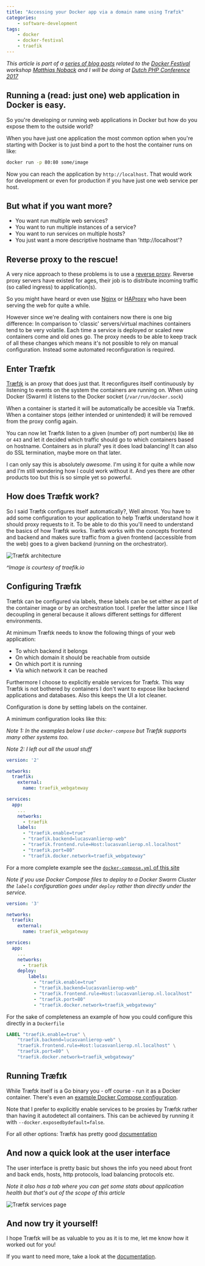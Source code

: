 ```yaml
---
title: "Accessing your Docker app via a domain name using Træfɪk"
categories: 
    - software-development
tags: 
    - docker
    - docker-festival
    - traefik
---
```


_This article is part of a [series of blog posts](/blog/tags/docker-festival/) related to the 
[Docker Festival](https://twitter.com/hashtag/dockerfestival?src=hash) workshop
[Matthias Noback](https://twitter.com/matthiasnoback) and I will be doing at
[Dutch PHP Conference 2017](https://www.phpconference.nl/)_

## Running a (read: just one) web application in Docker is easy.

So you're developing or running web applications in Docker but how do you expose them to the outside world?

When you have just one application the most common option when you're starting with Docker is to just bind a port to the host the container runs on like:

```bash
docker run -p 80:80 some/image
```

Now you can reach the application by `http://localhost`. 
That would work for development or even for production if you have just one web service per host.

## But what if you want more?

- You want run multiple web services?
- You want to run multiple instances of a service?
- You want to run services on multiple hosts?
- You just want a more descriptive hostname than 'http://localhost'?

## Reverse proxy to the rescue!

A very nice approach to these problems is to use a [reverse proxy](https://en.wikipedia.org/wiki/Proxy_server#Reverse_proxies). 
Reverse proxy servers have existed for ages, their job is to distribute incoming traffic (so called ingress) to application(s).

So you might have heard or even use [Nginx](https://nginx.org/) or [HAProxy](http://www.haproxy.org/) who have been serving the web for quite a while.

However since we're dealing with containers now there is one big difference: 
In comparison to 'classic' servers/virtual machines containers tend to be very volatile. 
Each time a service is deployed or scaled new containers come and old ones go.
The proxy needs to be able to keep track of all these changes which means it's not possible to rely on manual configuration.
Instead some automated reconfiguration is required. 

## Enter Træfɪk

[Træfɪk](https://traefik.io/) is an proxy that does just that.
It reconfigures itself continuously by listening to events on the system the containers are running on.
When using Docker (Swarm) it listens to the Docker socket (`/var/run/docker.sock`)

When a container is started it will be automatically be accesible via Træfɪk. 
When a container stops (either intended or unintended) it will be removed from the proxy config again.

You can now let Træfɪk listen to a given (number of) port number(s) like `80` or `443` and let it decided which traffic should go to which containers based on hostname. 
Containers as in plural? yes it does load balancing! It can also do SSL termination, maybe more on that later.
  
I can only say this is absolutely _awesome_.
I'm using it for quite a while now and I'm still wondering how I could work without it. 
And yes there are other products too but this is so simple yet so powerful.

## How does Træfɪk work?

So I said Træfɪk configures itself automatically?, Well almost. 
You have to add some configuration to your application to help Træfɪk understand how it should proxy requests to it.
To be able to do this you'll need to understand the basics of how Træfɪk works.
Træfɪk works with the concepts frontend and backend and makes sure traffic from a given frontend (accessible from the web) goes to a given backend (running on the orchestrator).

![Træfɪk architecture](images/blog/software/traefik-architecture.png)

_^Image is courtesy of traefik.io_

## Configuring Træfɪk
Træfɪk can be configured via labels, these labels can be set either as part of the container image or by an orchestration tool.
I prefer the latter since I like decoupling in general because it allows different settings for different environments.

At minimum Træfɪk needs to know the following things of your web application:

- To which backend it belongs
- On which domain it should be reachable from outside
- On which port it is running
- Via which network it can be reached

Furthermore I choose to explicitly enable services for Træfɪk.
This way Træfɪk is not bothered by containers I don't want to expose like backend applications and databases. 
Also this keeps the UI a lot cleaner.

Configuration is done by setting labels on the container.

A minimum configuration looks like this:

_Note 1: In the examples below I use `docker-compose` but Træfɪk supports many other systems too._

_Note 2: I left out all the usual stuff_

```yaml
version: '2'

networks:
  traefik:
    external:
      name: traefik_webgateway

services:
  app:
    ...
    networks:
      - traefik
    labels:
      - "traefik.enable=true"
      - "traefik.backend=lucasvanlierop-web"
      - "traefik.frontend.rule=Host:lucasvanlierop.nl.localhost"
      - "traefik.port=80"
      - "traefik.docker.network=traefik_webgateway"
```      

For a more complete example see the [`docker-compose.yml` of this site](https://github.com/lucasvanlierop/website/blob/e0f9d60bdfda1adbba7f41077df9870d57860688/docker-compose.yml)

_Note if you use Docker Compose files to deploy to a Docker Swarm Cluster the `labels` configuration goes under `deploy` rather than directly under the service._

```yaml
version: '3'

networks:
  traefik:
    external:
      name: traefik_webgateway

services:
  app:
    ...
    networks:
      - traefik
    deploy:
        labels:
          - "traefik.enable=true"
          - "traefik.backend=lucasvanlierop-web"
          - "traefik.frontend.rule=Host:lucasvanlierop.nl.localhost"
          - "traefik.port=80"
          - "traefik.docker.network=traefik_webgateway"
```

For the sake of completeness an example of how you could configure this directly in a `Dockerfile`
```dockerfile
LABEL "traefik.enable=true" \
    "traefik.backend=lucasvanlierop-web" \
    "traefik.frontend.rule=Host:lucasvanlierop.nl.localhost" \
    "traefik.port=80" \
    "traefik.docker.network=traefik_webgateway"
```

## Running Træfɪk
While Træfɪk itself is a Go binary you - off course - run it as a Docker container. 
There's even an [example Docker Compose configuration](https://docs.traefik.io/#docker).

Note that I prefer to explicitly enable services to be proxies by Træfɪk rather than having it autodetect all containers.
This can be achieved by running it with `--docker.exposedbydefault=false`.

For all other options: Træfɪk has pretty good [documentation](https://docs.traefik.io/)

## And now a quick look at the user interface

The user interface is pretty basic but shows the info you need about front and back ends, hosts, http protocols, load balancing protocols etc.

_Note it also has a tab where you can get some stats about application health but that's out of the scope of this article_

![Træfɪk services page](images/blog/software/traefik-services.png)

## And now try it yourself!

I hope Træfɪk will be as valuable to you as it is to me, let me know how it worked out for you!

If you want to need more, take a look at the [documentation](https://docs.traefik.io/). 

